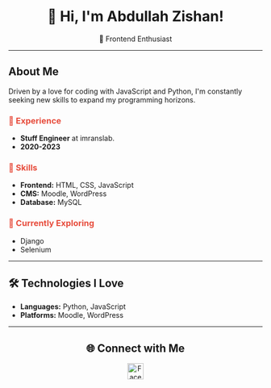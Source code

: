 <h1 align="center">👋 Hi, I'm Abdullah Zishan!</h1>
<p align="center">🚀 Frontend Enthusiast</p>

<hr/>

<h2>About Me</h2>
<p>Driven by a love for coding with JavaScript and Python, I'm constantly seeking new skills to expand my programming horizons.</p>

<h3 style="color: #e74c3c;">💼 Experience</h3>
<ul>
    <li><strong>Stuff Engineer</strong> at imranslab.</li>
    <li><strong>2020-2023</strong></li>
</ul>

<h3 style="color: #e74c3c;">🌟 Skills</h3>
<ul>
    <li><strong>Frontend:</strong> HTML, CSS, JavaScript</li>
    <li><strong>CMS:</strong> Moodle, WordPress</li>
    <li><strong>Database:</strong> MySQL</li>
</ul>

<h3 style="color: #e74c3c;">🚀 Currently Exploring</h3>
<ul>
    <li>Django</li>
    <li>Selenium</li>
</ul>

<hr/>

<h2>🛠 Technologies I Love</h2>
<ul>
    <li><strong>Languages:</strong> Python, JavaScript</li>
    <li><strong>Platforms:</strong> Moodle, WordPress</li>
</ul>

<hr/>

<h2 align="center">🌐 Connect with Me</h2>
<p align="center">
    <a href="https://www.facebook.com/mdabdullahzishan/" target="_blank">
        <img src="https://upload.wikimedia.org/wikipedia/commons/5/51/Facebook_f_logo_%282019%29.svg" alt="Facebook" width="32" height="32">
    </a>
</p>
